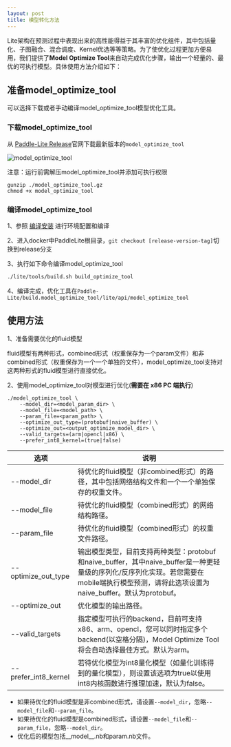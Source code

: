 ```yaml
---
layout: post
title: 模型转化方法
---
```


Lite架构在预测过程中表现出来的高性能得益于其丰富的优化组件，其中包括量化、子图融合、混合调度、Kernel优选等等策略。为了使优化过程更加方便易用，我们提供了**Model Optimize Tool**来自动完成优化步骤，输出一个轻量的、最优的可执行模型。具体使用方法介绍如下：

## 准备model_optimize_tool

可以选择下载或者手动编译model_optimize_tool模型优化工具。

### 下载model_optimize_tool

从 [Paddle-Lite Release](https://github.com/PaddlePaddle/Paddle-Lite/releases/)官网下载最新版本的`model_optimize_tool`

![model_optimize_tool](https://user-images.githubusercontent.com/45189361/65481346-8d2e7100-dec7-11e9-848b-b237a2f4a3ff.png)

注意：运行前需解压model_optimize_tool并添加可执行权限 

```
gunzip ./model_optimize_tool.gz
chmod +x model_optimize_tool
```

### 编译model_optimize_tool

1、参照 [编译安装](./source_compile) 进行环境配置和编译

2、进入docker中PaddleLite根目录，```git checkout [release-version-tag]```切换到release分支

3、执行如下命令编译model_optimize_tool
```bash
./lite/tools/build.sh build_optimize_tool 
```
4、编译完成，优化工具在```Paddle-Lite/build.model_optimize_tool/lite/api/model_optimize_tool```

## 使用方法

1、准备需要优化的fluid模型

fluid模型有两种形式，combined形式（权重保存为一个param文件）和非combined形式（权重保存为一个一个单独的文件），model_optimize_tool支持对这两种形式的fluid模型进行直接优化。

2、使用model_optimize_tool对模型进行优化(**需要在 x86 PC 端执行**)

```shell
./model_optimize_tool \
    --model_dir=<model_param_dir> \
    --model_file=<model_path> \
    --param_file=<param_path> \
    --optimize_out_type=(protobuf|naive_buffer) \
    --optimize_out=<output_optimize_model_dir> \
    --valid_targets=(arm|opencl|x86) \
    --prefer_int8_kernel=(true|false)
```

| 选项         | 说明 |
| ------------------- | ------------------------------------------------------------ |
| --model_dir         | 待优化的fluid模型（非combined形式）的路径，其中包括网络结构文件和一个一个单独保存的权重文件。|
| --model_file        | 待优化的fluid模型（combined形式）的网络结构路径。 |
| --param_file        | 待优化的fluid模型（combined形式）的权重文件路径。 |
| --optimize_out_type | 输出模型类型，目前支持两种类型：protobuf和naive_buffer，其中naive_buffer是一种更轻量级的序列化/反序列化实现。若您需要在mobile端执行模型预测，请将此选项设置为naive_buffer。默认为protobuf。 |
| --optimize_out      | 优化模型的输出路径。                                         |
| --valid_targets     | 指定模型可执行的backend，目前可支持x86、arm、opencl，您可以同时指定多个backend(以空格分隔)，Model Optimize Tool将会自动选择最佳方式。默认为arm。 |
| --prefer_int8_kernel | 若待优化模型为int8量化模型（如量化训练得到的量化模型），则设置该选项为true以使用int8内核函数进行推理加速，默认为false。                          |

* 如果待优化的fluid模型是非combined形式，请设置`--model_dir`，忽略`--model_file`和`--param_file`。
* 如果待优化的fluid模型是combined形式，请设置`--model_file`和`--param_file`，忽略`--model_dir`。
* 优化后的模型包括__model__.nb和param.nb文件。
